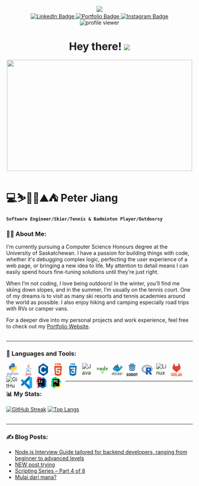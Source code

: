 <div id="header" align="center">
  <img src="https://media.giphy.com/media/M9gbBd9nbDrOTu1Mqx/giphy.gif" width="100"/>
</div>

<div id="badges" align="center">
  <a href="https://www.linkedin.com/in/peter-b-jiang/" target="_blank">
    <img src="https://img.shields.io/badge/LinkedIn-blue?style=for-the-badge&logo=linkedin&logoColor=white" alt="LinkedIn Badge"/>
  </a>
  <a href="https://peter-jiang.com//" target="_blank">
    <img src="https://img.shields.io/badge/PORTFOLIO-5C2D91?style=for-the-badge&logo=blogger&logoColor=white" alt="Portfolio Badge"/>
  </a>
  <a href="https://www.instagram.com/peter_b_jiang/" target="_blank">
    <img src="https://img.shields.io/badge/Instagram-red?style=for-the-badge&logo=instagram&logoColor=white" alt="Instagram Badge"/>
  </a><br>
  <img src="https://komarev.com/ghpvc/?username=peterjiang36&style=flat-square&color=blue" alt="profile viewer"/>
  <h1>
  Hey there!
  <img src="https://media.giphy.com/media/hvRJCLFzcasrR4ia7z/giphy.gif" width="30px"/>
</h1>
</div>

<div align="center">
  <img src="https://media.giphy.com/media/dWesBcTLavkZuG35MI/giphy.gif" width="500" height="300"/>
</div>

# 💻⛷️🎾🏸⛰️⛺️ Peter Jiang

**`Software Engineer/Skier/Tennis & Badminton Player/Outdoorsy`**

### :man_technologist: About Me:

I'm currently pursuing a Computer Science Honours degree at the University of Saskatchewan. I have a passion for building things with code, whether it's debugging complex logic, perfecting the user experience of a web page, or bringing a new idea to life. My attention to detail means I can easily spend hours fine-tuning solutions until they’re just right.

When I’m not coding, I love being outdoors! In the winter, you’ll find me skiing down slopes, and in the summer, I’m usually on the tennis court. One of my dreams is to visit as many ski resorts and tennis academies around the world as possible. I also enjoy hiking and camping especially road trips with RVs or camper vans.

For a deeper dive into my personal projects and work experience, feel free to check out my <a href="https://peter-jiang.com/">Portfolio Website</a>.<br><br/>


---


### 🧰 Languages and Tools:

<img align="left" alt="Python" width="35px" height="35px" style="padding-right:10px;" src="https://github.com/devicons/devicon/blob/master/icons/python/python-original-wordmark.svg" />
<img align="left" alt="Java" width="30px" height="35px" style="padding-right:10px;" src="https://github.com/devicons/devicon/blob/master/icons/java/java-original-wordmark.svg"/>
<img align="left" alt="C" width="30px" height="35px" style="padding-right:10px;" src="https://github.com/devicons/devicon/blob/master/icons/c/c-plain.svg" />
<img align="left" alt="HTML" width="30px" height="35px" style="padding-right:10px;" src="https://github.com/devicons/devicon/blob/master/icons/html5/html5-plain-wordmark.svg" />
<img align="left" alt="CSS" width="30px" height="35px" style="padding-right:10px;" src="https://github.com/devicons/devicon/blob/master/icons/css3/css3-plain-wordmark.svg" />
<img align="left" alt="JavaScript" width="30px" height="35px" style="padding-right:10px;" src="https://cdn.jsdelivr.net/gh/devicons/devicon/icons/javascript/javascript-plain.svg" />
<img align="left" alt="Nodejs" width="30px" height="35px" style="padding-right:10px;" src="https://github.com/devicons/devicon/blob/master/icons/nodejs/nodejs-plain-wordmark.svg" />
<img align="left" alt="Docker" width="30px" height="35px" style="padding-right:10px;" src="https://github.com/devicons/devicon/blob/master/icons/docker/docker-original-wordmark.svg" />
<img align="left" alt="Godot" width="30px" height="35px" style="padding-right:10px;" src="https://github.com/devicons/devicon/blob/master/icons/godot/godot-original-wordmark.svg" />
<img align="left" alt="R" width="30px" height="35px" style="padding-right:10px;" src="https://github.com/devicons/devicon/blob/master/icons/r/r-original.svg" />
<img align="left" alt="Linux" width="30px" height="35px" style="padding-right:10px;" src="https://cdn.jsdelivr.net/gh/devicons/devicon/icons/linux/linux-original.svg" />
<img align="left" alt="GitLab" width="30px" height="35px" style="padding-right:10px;" src="https://github.com/devicons/devicon/blob/master/icons/gitlab/gitlab-plain-wordmark.svg" />
<img align="left" alt="GitHub" width="30px" height="35px" style="padding-right:10px;" src="https://www.svgrepo.com/download/475654/github-color.svg" />
<img align="left" alt="Vscode" width="30px" height="35px" style="padding-right:10px;" src="https://github.com/devicons/devicon/blob/master/icons/vscode/vscode-original.svg" />
<img align="left" alt="Intellij" width="30px" height="35px" style="padding-right:10px;" src="https://github.com/devicons/devicon/blob/master/icons/intellij/intellij-original.svg" />
<img align="left" alt="Pycharm" width="30px" height="35px" style="padding-right:10px;" src="https://github.com/devicons/devicon/blob/master/icons/pycharm/pycharm-original.svg" />
<br><br/>


---


### 📊 My Stats:
[![GitHub Streak](https://github-readme-streak-stats-ten-blond.vercel.app?user=peterjiang36&theme=dark&card_height=90)](https://git.io/streak-stats)
[![Top Langs](https://github-readme-stats.vercel.app/api/top-langs/?username=peterjiang36&layout=compact&&theme=vision-friendly-dark)](https://github.com/anuraghazra/github-readme-stats)<br><br/>


---


### :writing_hand: Blog Posts:

<!-- BLOG-POST-LIST:START -->
- [Node.js Interview Guide tailored for backend developers, ranging from beginner to advanced levels](https://dev.to/devcorner/nodejs-interview-guide-tailored-for-backend-developers-ranging-from-beginner-to-advanced-levels-4m0h)
- [NEW post trying](https://dev.to/sudharshan/new-post-trying-4nbo)
- [Scripting Series – Part 4 of 8](https://dev.to/alexenson/scripting-series-part-4-of-7-4727)
- [Mulai dari mana?](https://dev.to/panditosp/mulai-dari-mana-40ma)
<!-- BLOG-POST-LIST:END -->








